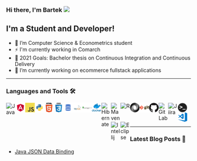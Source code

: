 ### Hi there, I'm Bartek <img src="https://github.com/blackcater/blackcater/raw/master/images/Hi.gif" height="32" />

## I'm a Student and Developer!

- 📕 I’m Computer Science & Econometrics student
- ⚡ I'm currently working in Comarch
- 🎯 2021 Goals: Bachelor thesis on Continuous Integration and Continuous Delivery
- 🌱 I’m currently working on ecommerce fullstack applications

---

### Languages and Tools 🛠️

<img align="left" alt="Java" width="26px" src="https://img.icons8.com/color/240/000000/java-coffee-cup-logo.png" />
<img align="left" alt="Angular" width="26px" src="https://raw.githubusercontent.com/github/explore/80688e429a7d4ef2fca1e82350fe8e3517d3494d/topics/angular/angular.png" />
<img align="left" alt="JavaScript" width="26px" src="https://raw.githubusercontent.com/github/explore/80688e429a7d4ef2fca1e82350fe8e3517d3494d/topics/javascript/javascript.png" />
<img align="left" alt="Python" width="26px" src="https://raw.githubusercontent.com/github/explore/80688e429a7d4ef2fca1e82350fe8e3517d3494d/topics/python/python.png" />
<img align="left" alt="HTML5" width="26px" src="https://raw.githubusercontent.com/github/explore/80688e429a7d4ef2fca1e82350fe8e3517d3494d/topics/html/html.png" />
<img align="left" alt="CSS3" width="26px" src="https://raw.githubusercontent.com/github/explore/80688e429a7d4ef2fca1e82350fe8e3517d3494d/topics/css/css.png" />
<img align="left" alt="SQL" width="26px" src="https://raw.githubusercontent.com/github/explore/80688e429a7d4ef2fca1e82350fe8e3517d3494d/topics/sql/sql.png" />
<img align="left" alt="MySQL" width="26px" src="https://raw.githubusercontent.com/github/explore/80688e429a7d4ef2fca1e82350fe8e3517d3494d/topics/mysql/mysql.png" />
<img align="left" alt="MongoDB" width="26px" src="https://raw.githubusercontent.com/github/explore/80688e429a7d4ef2fca1e82350fe8e3517d3494d/topics/mongodb/mongodb.png" />
<img align="left" alt="Docker" width="26px" src="https://raw.githubusercontent.com/github/explore/80688e429a7d4ef2fca1e82350fe8e3517d3494d/topics/docker/docker.png" />
<img align="left" alt="Hibernate" width="26px" src="https://kosiorowski.net/wp-content/uploads/2013/11/hibernate1.png" />
<img align="left" alt="Maven" width="26px" src="https://larocqueinc.com/wp-content/uploads/2020/02/Maven-logo-300x300.png" />
<img align="left" alt="R" width="26px" src="https://upload.wikimedia.org/wikipedia/commons/thumb/1/1b/R_logo.svg/724px-R_logo.svg.png" />
<img align="left" alt="JSON" width="26px" src="https://raw.githubusercontent.com/github/explore/80688e429a7d4ef2fca1e82350fe8e3517d3494d/topics/json/json.png" />
<img align="left" alt="Git" width="26px" src="https://raw.githubusercontent.com/github/explore/80688e429a7d4ef2fca1e82350fe8e3517d3494d/topics/git/git.png" />
<img align="left" alt="GitHub" width="26px" src="https://raw.githubusercontent.com/github/explore/78df643247d429f6cc873026c0622819ad797942/topics/github/github.png" />
<img align="left" alt="GitLab" width="26px" src="https://about.gitlab.com/images/press/logo/png/gitlab-icon-rgb.png" />
<img align="left" alt="Jiira" width="26px" src="https://www.pngfind.com/pngs/m/432-4329261_jira-software-logo-jira-logo-hd-png-download.png" />

<img align="left" alt="Terminal" width="26px" src="https://raw.githubusercontent.com/github/explore/80688e429a7d4ef2fca1e82350fe8e3517d3494d/topics/terminal/terminal.png" />
<img align="left" alt="Visual Studio Code" width="26px" src="https://raw.githubusercontent.com/github/explore/80688e429a7d4ef2fca1e82350fe8e3517d3494d/topics/visual-studio-code/visual-studio-code.png" />
<img align="left" alt="Intellij" width="26px" src="https://img.icons8.com/color/240/000000/intellij-idea.png" />
<img align="left" alt="Eclipse" width="26px" src="https://user-images.githubusercontent.com/11943860/46922575-7017cf80-cfe1-11e8-845a-0cd198fb546c.png" />

<br />
<br />
<br />

---

### Latest Blog Posts 📕 

<!-- BLOG-POST-LIST:START -->
- [Java JSON Data Binding](https://bulldogjob.pl/news/1401-java-json-data-binding)
<!-- BLOG-POST-LIST:END -->
